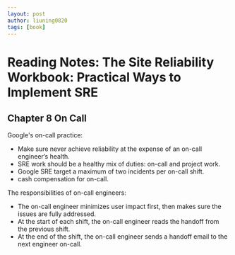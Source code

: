 ```yaml
---
layout: post
author: liuning0820
tags: [book]
---
```


# Reading Notes: The Site Reliability Workbook: Practical Ways to Implement SRE

## Chapter 8 On Call

Google's on-call practice:

- Make sure never achieve reliability at the expense of an on-call engineer’s health.
- SRE work should be a healthy mix of duties: on-call and project work.
- Google SRE target a maximum of two incidents per on-call shift.
- cash compensation for on-call.

The responsibilities of on-call engineers:

- The on-call engineer minimizes user impact first, then makes sure the issues are fully addressed.
- At the start of each shift, the on-call engineer reads the handoff from the previous shift.
- At the end of the shift, the on-call engineer sends a handoff email to the next engineer on-call.
